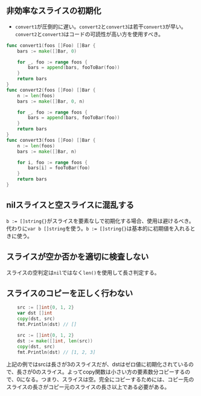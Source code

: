 ## 非効率なスライスの初期化
- `convert1`が圧倒的に遅い。`convert2`と`convert3`は若干`convert3`が早い。`convert2`と`convert3`はコードの可読性が高い方を使用すべき。
```go
func convert1(foos []Foo) []Bar {
	bars := make([]Bar, 0)

	for _, foo := range foos {
		bars = append(bars, fooToBar(foo))
	}
	return bars
}
func convert2(foos []Foo) []Bar {
	n := len(foos)
	bars := make([]Bar, 0, n)

	for _, foo := range foos {
		bars = append(bars, fooToBar(foo))
	}
	return bars
}
func convert3(foos []Foo) []Bar {
	n := len(foos)
	bars := make([]Bar, n)

	for i, foo := range foos {
		bars[i] = fooToBar(foo)
	}
	return bars
}
```

## nilスライスと空スライスに混乱する
`b := []string{}`がスライスを要素なしで初期化する場合、使用は避けるべき。代わりに`var b []string`を使う。`b := []string{}`は基本的に初期値を入れるときに使う。

## スライスが空か否かを適切に検査しない
スライスの空判定は`nil`ではなく`len()`を使用して長さ判定する。

## スライスのコピーを正しく行わない
```go
	src := []int{0, 1, 2}
	var dst []int
	copy(dst, src)
	fmt.Println(dst) // []

	src := []int{0, 1, 2}
	dst := make([]int, len(src))
	copy(dst, src)
	fmt.Println(dst) // [1, 2, 3]
```
上記の例ではsrcは長さが3のスライスだが、dstはゼロ値に初期化されているので、長さが0のスライス。よってcopy関数は小さい方の要素数分コピーするので、0になる。つまり、スライスは空。完全にコピーするためには、コピー先のスライスの長さがコピー元のスライスの長さ以上である必要がある。
